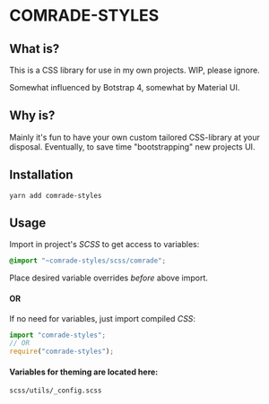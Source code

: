 # COMRADE-STYLES

## What is?

This is a CSS library for use in my own projects. WIP, please ignore.

Somewhat influenced by Botstrap 4, somewhat by Material UI.

## Why is?

Mainly it's fun to have your own custom tailored CSS-library at your disposal. Eventually, to save time "bootstrapping" new projects UI.

## Installation

`yarn add comrade-styles`

## Usage

Import in project's _SCSS_ to get access to variables:

```scss
@import "~comrade-styles/scss/comrade";
```

Place desired variable overrides _before_ above import.

#### OR

If no need for variables, just import compiled _CSS_:

```js
import "comrade-styles";
// OR
require("comrade-styles");
```

#### Variables for theming are located here:

`scss/utils/_config.scss`
